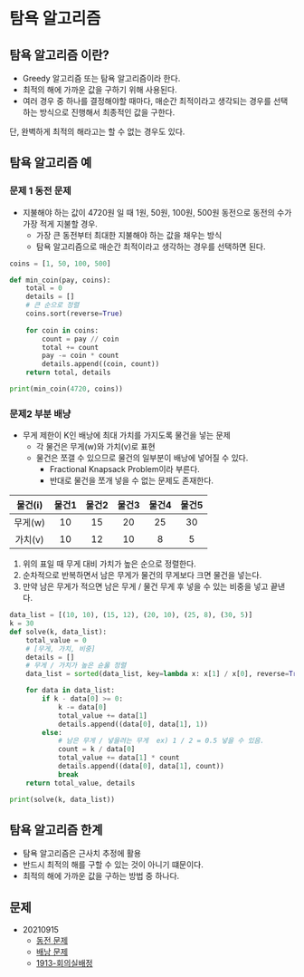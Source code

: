 # 탐욕 알고리즘

## 탐욕 알고리즘 이란?
- Greedy 알고리즘 또는 탐욕 알고리즘이라 한다.
- 최적의 해에 가까운 값을 구하기 위해 사용된다.
- 여러 경우 중 하나를 결정해야할 때마다, 매순간 최적이라고 생각되는 경우를 선택하는 방식으로 진행해서 최종적인 값을 구한다.

단, 완벽하게 최적의 해라고는 할 수 없는 경우도 있다.

## 탐욕 알고리즘 예

### 문제 1 동전 문제
- 지불해야 하는 값이 4720원 일 때 1원, 50원, 100원, 500원 동전으로 동전의 수가 가장 적게 지불할 경우.
  - 가장 큰 동전부터 최대한 지불해야 하는 값을 채우는 방식 
  - 탐욕 알고리즘으로 매순간 최적이라고 생각하는 경우를 선택하면 된다.

```python
coins = [1, 50, 100, 500]

def min_coin(pay, coins):
    total = 0
    details = []
    # 큰 순으로 정렬
    coins.sort(reverse=True)
    
    for coin in coins:
        count = pay // coin
        total += count
        pay -= coin * count
        details.append((coin, count))
    return total, details

print(min_coin(4720, coins))
```

### 문제2 부분 배냥
- 무게 제한이 K인 배낭에 최대 가치를 가지도록 물건을 넣는 문제
  - 각 물건은 무게(w)와 가치(v)로 표현
  - 물건은 쪼갤 수 있으므로 물건의 일부분이 배낭에 넣어질 수 있다.
    - Fractional Knapsack Problem이라 부른다.
    - 반대로 물건을 쪼개 넣을 수 없는 문제도 존재한다.

|물건(i)|물건1|물건2|물건3|물건4|물건5|
|:---:|:---:|:---:|:---:|:---:|:---:|
|무게(w)|10|15|20|25|30|
|가치(v)|10|12|10|8|5|

1. 위의 표일 때 무게 대비 가치가 높은 순으로 정렬한다.
2. 순차적으로 반복하면서 남은 무게가 물건의 무게보다 크면 물건을 넣는다.
3. 만약 남은 무게가 적으면 남은 무게 / 물건 무게 후 넣을 수 있는 비중을 넣고 끝낸다.

```python
data_list = [(10, 10), (15, 12), (20, 10), (25, 8), (30, 5)]
k = 30
def solve(k, data_list):
    total_value = 0
    # [무게, 가치, 비중]
    details = []
    # 무게 / 가치가 높은 슌욿 정렬
    data_list = sorted(data_list, key=lambda x: x[1] / x[0], reverse=True)

    for data in data_list:
        if k - data[0] >= 0:
            k -= data[0]
            total_value += data[1]
            details.append((data[0], data[1], 1))
        else:
            # 남은 무게 / 넣을려는 무게  ex) 1 / 2 = 0.5 넣을 수 있음.
            count = k / data[0]
            total_value += data[1] * count
            details.append((data[0], data[1], count))
            break
    return total_value, details

print(solve(k, data_list))
```

## 탐욕 알고리즘 한계
- 탐욕 알고리즘은 근사치 추정에 활용
- 반드시 최적의 해를 구할 수 있는 것이 아니기 떄문이다.
- 최적의 해에 가까운 값을 구하는 방법 중 하나다.


## 문제 

- 20210915
  - [동전 문제](./problems/동전문제.py)
  - [배낭 문제](./problems/배낭문제.py)
  - [1913-회의실배정](./problems/1913-회의실배정.py)